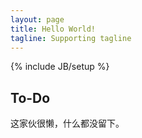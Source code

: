 ```yaml
---
layout: page
title: Hello World!
tagline: Supporting tagline
---
```

{% include JB/setup %}


## To-Do

这家伙很懒，什么都没留下。

